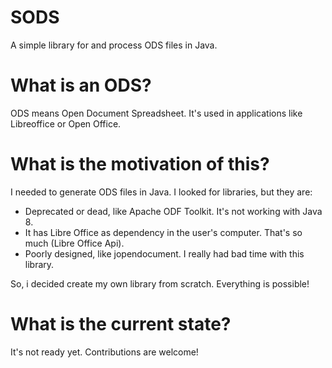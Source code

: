 # SODS
A simple library for and process ODS files in Java.

# What is an ODS?
ODS means Open Document Spreadsheet. It's used in applications like Libreoffice or Open Office.

# What is the motivation of this?
I needed to generate ODS files in Java. I looked for libraries, but they are:

- Deprecated or dead, like Apache ODF Toolkit. It's not working with Java 8.
- It has Libre Office as dependency in the user's computer. That's so much (Libre Office Api).
- Poorly designed, like jopendocument. I really had bad time with this library.

So, i decided create my own library from scratch. Everything is possible!

# What is the current state?
It's not ready yet. Contributions are welcome!
